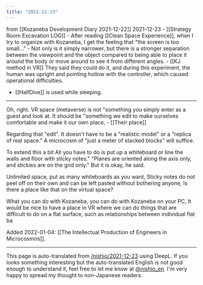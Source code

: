 ```yaml
---
title: "2021-12-23"
---
```


from  [[Kozaneba Development Diary 2021-12-22]]
2021-12-23
    - [[Strategy Room Excavation LOG]]
    - After reading [[Clean Space Experience]], when I try to organize with Kozaneba, I get the feeling that "the screen is too small..."
    - Not only is it simply narrower, but there is a stronger separation between the viewpoint and the object compared to being able to place it around the body or move around to see it from different angles.
    - [[KJ method in VR]] They said they could do it, and during this experiment, the human was upright and pointing hollow with the controller, which caused operational difficulties.
- [[HalfDive]] is used while sleeping.


---
Oh, right.
VR space (metaverse) is not "something you simply enter as a guest and look at.
It should be "something we edit to make ourselves comfortable and make it our own place,
    - [[Their place]]

Regarding that "edit".
It doesn't have to be a "realistic model" or a "replica of real space."
A microcosm of "just a meter of stacked blocks" will suffice.

To extend this a bit
All you have to do is put up a whiteboard or line the walls and floor with sticky notes."
"Planes are oriented along the axis only, and stickies are on the grid only."
But it is okay, he said.

Unlimited space, put as many whiteboards as you want,
Sticky notes do not peel off on their own and can be left pasted without bothering anyone,
Is there a place like that on the virtual space?

What you can do with Kozaneba, you can do with Kozaneba on your PC,
It would be nice to have a place in VR where we can do things that are difficult to do on a flat surface, such as relationships between individual flat ba

Added 2022-01-04: [[The Intellectual Production of Engineers in Microcosmos]].

---
This page is auto-translated from [/nishio/2021-12-23](https://scrapbox.io/nishio/2021-12-23) using DeepL. If you looks something interesting but the auto-translated English is not good enough to understand it, feel free to let me know at [@nishio_en](https://twitter.com/nishio_en). I'm very happy to spread my thought to non-Japanese readers.